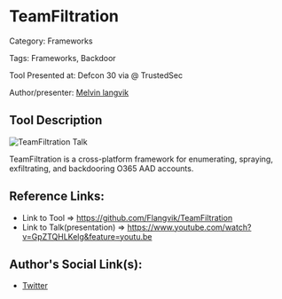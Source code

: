 # TeamFiltration

Category: Frameworks

Tags: Frameworks, Backdoor

Tool Presented at: Defcon 30 via @ TrustedSec

Author/presenter: [Melvin langvik](https://twitter.com/Flangvik)

## Tool Description

![TeamFiltration Talk](https://pbs.twimg.com/media/FeaVEMiXgAwIdrQ?format=png)

TeamFiltration is a cross-platform framework for enumerating, spraying, exfiltrating, and backdooring O365 AAD accounts.

## Reference Links:

- Link to Tool => https://github.com/Flangvik/TeamFiltration
- Link to Talk(presentation) => https://www.youtube.com/watch?v=GpZTQHLKelg&feature=youtu.be

## Author's Social Link(s):

- [Twitter](https://twitter.com/Flangvik)
